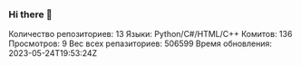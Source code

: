 ### Hi there 👋
Количество репозиториев: 13
Языки: Python/C#/HTML/C++
Комитов: 136
Просмотров: 9
Вес всех репазиториев: 506599
Время обновления: 2023-05-24T19:53:24Z
<!--
**Emeteil/Emeteil** is a ✨ _special_ ✨ repository because its `README.md` (this file) appears on your GitHub profile.

Here are some ideas to get you started:

- 🔭 I’m currently working on ...
- 🌱 I’m currently learning ...
- 👯 I’m looking to collaborate on ...
- 🤔 I’m looking for help with ...
- 💬 Ask me about ...
- 📫 How to reach me: ...
- 😄 Pronouns: ...
- ⚡ Fun fact: ...
-->
